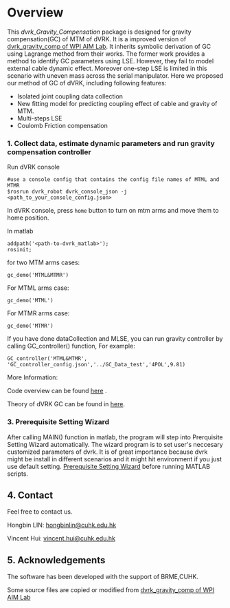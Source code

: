 # Overview
This _dvrk_Gravity_Compensation_ package is designed for gravity compensation(GC) of MTM of dVRK. It is a improved version of [dvrk_gravity_comp
 of WPI AIM Lab](https://github.com/WPI-AIM/dvrk_gravity_comp/). It inherits symbolic derivation of GC using Lagrange method from their works. The former work provides a method to identify GC parameters using LSE. However, they fail to model external cable dynamic effect. Moreover one-step LSE is limited in this scenario with uneven mass across the serial manipulator. Here we proposed our method of GC of dVRK, including following features:

* Isolated joint coupling data collection
* New fitting model for predicting coupling effect of cable and gravity of MTM.
* Multi-steps LSE
* Coulomb Friction compensation

### 1. Collect data, estimate dynamic parameters and run gravity compensation controller
Run dVRK console
```
#use a console config that contains the config file names of MTML and MTMR
$rosrun dvrk_robot dvrk_console_json -j <path_to_your_console_config.json>
```
In dVRK console, press `home` button to turn on mtm arms and move them to home position.

In matlab 
```
addpath('<path-to-dvrk_matlab>');
rosinit;
```
for two MTM arms cases:
```
gc_demo('MTML&MTMR')
```

For MTML arms case:
```
gc_demo('MTML')
```

For MTMR arms case:
```
gc_demo('MTMR')
```

If you have done dataCollection and MLSE, you can run gravity controller by calling GC_controller() function, For example:
```
GC_controller('MTML&MTMR', 'GC_controller_config.json','../GC_Data_test','4POL',9.81)
```

More Information:

Code overview can be found [here](https://github.com/CUHK-BRME/dvrk-ros-1/wiki/Code-Overview) .

Theory of dVRK GC can be found in [here](https://github.com/CUHK-BRME/dvrk-ros-1/wiki/GC-Procedure).

### 3. Prerequisite Setting Wizard

After calling MAIN() function in matlab, the program will step into Prerquisite Setting Wizard automatically. The wizard program is to set user's neccesary customized parameters of dvrk. It is of great importance because dvrk might be install in different scenarios and it might hit environment if you just use default setting. [Prerequisite Setting Wizard](https://github.com/CUHK-BRME/dvrk-ros-1/wiki/Prerequisite-Setting) before running MATLAB scripts.

## 4. Contact
Feel free to contact us.  

Hongbin LIN:  [hongbinlin@cuhk.edu.hk](hongbinlin@cuhk.edu.hk)

Vincent Hui: [vincent.hui@cuhk.edu.hk](vincent.hui@cuhk.edu.hk) 

## 5. Acknowledgements
The software has been developed with the support of BRME,CUHK.

Some source files are copied or modified from [dvrk_gravity_comp
 of WPI AIM Lab](https://github.com/WPI-AIM/dvrk_gravity_comp/tree/master/Final_Submission/MATLAB%20code)
